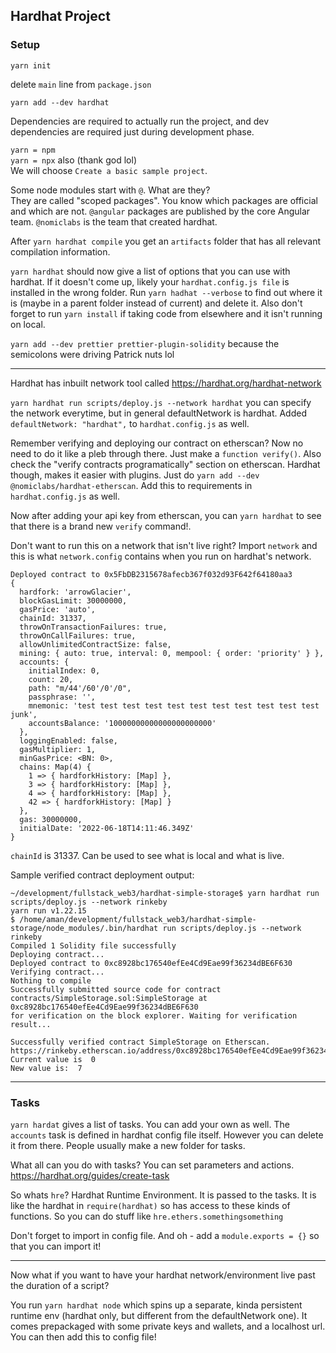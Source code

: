 ## Hardhat Project

### Setup

`yarn init`

delete `main` line from `package.json`

`yarn add --dev hardhat`

Dependencies are required to actually run the project, and dev dependencies are required just during development phase.

`yarn = npm`\
`yarn = npx` also (thank god lol)\
We will choose `Create a basic sample project`.

Some node modules start with `@`. What are they?\
They are called "scoped packages". You know which packages are official and which are not. `@angular` packages are published by the core Angular team. `@nomiclabs` is the team that created hardhat.

After `yarn hardhat compile` you get an `artifacts` folder that has all relevant compilation information.

`yarn hardhat` should now give a list of options that you can use with hardhat. If it doesn't come up, likely your `hardhat.config.js file` is installed in the wrong folder. Run `yarn hadhat --verbose` to find out where it is (maybe in a parent folder instead of current) and delete it.
Also don't forget to run `yarn install` if taking code from elsewhere and it isn't running on local.

`yarn add --dev prettier prettier-plugin-solidity` because the semicolons were driving Patrick nuts lol

---

Hardhat has inbuilt network tool called https://hardhat.org/hardhat-network

`yarn hardhat run scripts/deploy.js --network hardhat` you can specify the network everytime, but in general defaultNetwork is hardhat. Added `defaultNetwork: "hardhat",` to `hardhat.config.js` as well.

Remember verifying and deploying our contract on etherscan? Now no need to do it like a pleb through there. Just make a `function verify()`. Also check the "verify contracts programatically" section on etherscan. Hardhat though, makes it easier with plugins. Just do `yarn add --dev @nomiclabs/hardhat-etherscan`. Add this to requirements in `hardhat.config.js` as well.

Now after adding your api key from etherscan, you can `yarn hardhat` to see that there is a brand new `verify` command!.

Don't want to run this on a network that isn't live right? Import `network` and this is what `network.config` contains when you run on hardhat's network.

```
Deployed contract to 0x5FbDB2315678afecb367f032d93F642f64180aa3
{
  hardfork: 'arrowGlacier',
  blockGasLimit: 30000000,
  gasPrice: 'auto',
  chainId: 31337,
  throwOnTransactionFailures: true,
  throwOnCallFailures: true,
  allowUnlimitedContractSize: false,
  mining: { auto: true, interval: 0, mempool: { order: 'priority' } },
  accounts: {
    initialIndex: 0,
    count: 20,
    path: "m/44'/60'/0'/0",
    passphrase: '',
    mnemonic: 'test test test test test test test test test test test junk',
    accountsBalance: '10000000000000000000000'
  },
  loggingEnabled: false,
  gasMultiplier: 1,
  minGasPrice: <BN: 0>,
  chains: Map(4) {
    1 => { hardforkHistory: [Map] },
    3 => { hardforkHistory: [Map] },
    4 => { hardforkHistory: [Map] },
    42 => { hardforkHistory: [Map] }
  },
  gas: 30000000,
  initialDate: '2022-06-18T14:11:46.349Z'
}
```

`chainId` is 31337. Can be used to see what is local and what is live.

Sample verified contract deployment output:

```
~/development/fullstack_web3/hardhat-simple-storage$ yarn hardhat run scripts/deploy.js --network rinkeby
yarn run v1.22.15
$ /home/aman/development/fullstack_web3/hardhat-simple-storage/node_modules/.bin/hardhat run scripts/deploy.js --network rinkeby
Compiled 1 Solidity file successfully
Deploying contract...
Deployed contract to 0xc8928bc176540efEe4Cd9Eae99f36234dBE6F630
Verifying contract...
Nothing to compile
Successfully submitted source code for contract
contracts/SimpleStorage.sol:SimpleStorage at 0xc8928bc176540efEe4Cd9Eae99f36234dBE6F630
for verification on the block explorer. Waiting for verification result...

Successfully verified contract SimpleStorage on Etherscan.
https://rinkeby.etherscan.io/address/0xc8928bc176540efEe4Cd9Eae99f36234dBE6F630#code
Current value is  0
New value is:  7
```

---

### Tasks

`yarn hardat` gives a list of tasks. You can add your own as well. The `accounts` task is defined in hardhat config file itself. However you can delete it from there. People usually make a new folder for tasks.

What all can you do with tasks? You can set parameters and actions. https://hardhat.org/guides/create-task

So whats `hre`? Hardhat Runtime Environment. It is passed to the tasks.
It is like the hardhat in `require(hardhat)` so has access to these kinds of functions. So you can do stuff like `hre.ethers.somethingsomething`

Don't forget to import in config file. And oh - add a `module.exports = {}` so that you can import it!

---

Now what if you want to have your hardhat network/environment live past the duration of a script?

You run `yarn hardhat node` which spins up a separate, kinda persistent runtime env (hardhat only, but different from the defaultNetwork one). It comes prepackaged with some private keys and wallets, and a localhost url. You can then add this to config file!

